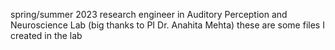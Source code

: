 
spring/summer 2023
research engineer in Auditory Perception and Neuroscience Lab (big thanks to PI Dr. Anahita Mehta)
these are some files I created in the lab
